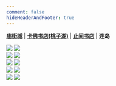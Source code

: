 ```yaml
---
comment: false
hideHeaderAndFooter: true
---
```


**[庙街城](/pho/miaojie)** | **[卡佛书店(桃子湖)](/pho/kafo)** | **[止间书店](/pho/zhijian)** | **连岛**


<div class="gkpho-container2">
<img class="gkpho-img" src="/image/liandao/IMG_7375.jpg">
<img class="gkpho-img gkpho-img-margin" src="/image/liandao/IMG_7383.jpg">
</div>
<div class="gkpho-container2">
<img class="gkpho-img" src="/image/liandao/IMG_7400.jpg">
<img class="gkpho-img gkpho-img-margin" src="/image/liandao/IMG_7403.JPG">
</div>
<div class="gkpho-container2">
<img class="gkpho-img" src="/image/liandao/IMG_7404.JPG">
<img class="gkpho-img gkpho-img-margin" src="/image/liandao/IMG_7405.jpg">
</div>
<div class="gkpho-container2">
<img class="gkpho-img" src="/image/liandao/IMG_7406.jpg">
<img class="gkpho-img gkpho-img-margin" src="/image/liandao/IMG_7407.jpg">
</div>
<div class="gkpho-container2">
<img class="gkpho-img" src="/image/liandao/IMG_7409.jpg">
<img class="gkpho-img gkpho-img-margin" src="/image/liandao/IMG_7410.JPG">
</div>
